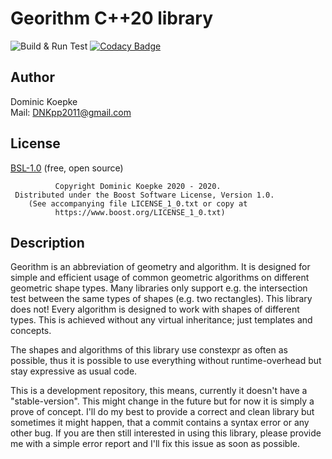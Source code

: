 # Georithm C++20 library
![Build & Run Test](https://github.com/DNKpp/georithm/workflows/Build%20&%20Run%20Test/badge.svg?branch=master)
[![Codacy Badge](https://app.codacy.com/project/badge/Grade/da5fb68768384f4bafc13f17e04e82fc)](https://www.codacy.com/manual/DNKpp/georithm?utm_source=github.com&amp;utm_medium=referral&amp;utm_content=DNKpp/georithm&amp;utm_campaign=Badge_Grade)

## Author
Dominic Koepke  
Mail: [DNKpp2011@gmail.com](mailto:dnkpp2011@gmail.com)

## License

[BSL-1.0](https://github.com/DNKpp/CitiesSkylines_AdvancedOutsideConnection/blob/master/LICENSE_1_0.txt) (free, open source)

```text
          Copyright Dominic Koepke 2020 - 2020.
 Distributed under the Boost Software License, Version 1.0.
    (See accompanying file LICENSE_1_0.txt or copy at
          https://www.boost.org/LICENSE_1_0.txt)
```

## Description
Georithm is an abbreviation of geometry and algorithm. It is designed
for simple and efficient usage of common geometric algorithms on
different geometric shape types. Many libraries only support e.g. the intersection
test between the same types of shapes (e.g. two rectangles). This
library does not! Every algorithm is designed to work with shapes of
different types. This is achieved without any virtual inheritance; just
templates and concepts.

The shapes and algorithms of this library use constexpr as often as
possible, thus it is possible to use everything without runtime-overhead but
stay expressive as usual code.

This is a development repository, this means, currently it doesn't have a "stable-version".
This might change in the future but for now it is simply a prove of concept.
I'll do my best to provide a correct and clean library but sometimes it might
happen, that a commit contains a syntax error or any other bug. If you are then
still interested in using this library, please provide me with a simple error
report and I'll fix this issue as soon as possible.

